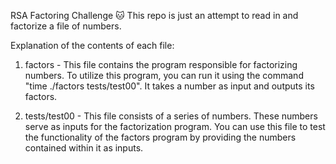 RSA Factoring Challenge 🐱 This repo is just an attempt to read in and factorize a file of numbers.

Explanation of the contents of each file:

1. factors - This file contains the program responsible for factorizing numbers. To utilize this program, you can run it using the command "time ./factors tests/test00". It takes a number as input and outputs its factors.

2. tests/test00 - This file consists of a series of numbers. These numbers serve as inputs for the factorization program. You can use this file to test the functionality of the factors program by providing the numbers contained within it as inputs.

